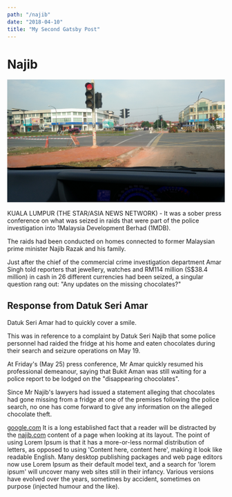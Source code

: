 ```yaml
---
path: "/najib"
date: "2018-04-10"
title: "My Second Gatsby Post"
---
```


# Najib

![Chinese Salty Egg](kch.jpg 'Excerpt from a Spectral design proof, correcting outline structures and spacing measurements—with annotations by Production Type founder Jean-Baptiste Levée.')

KUALA LUMPUR (THE STAR/ASIA NEWS NETWORK) - It was a sober press conference on what was seized in raids that were part of the police investigation into 1Malaysia Development Berhad (1MDB).

The raids had been conducted on homes connected to former Malaysian prime minister Najib Razak and his family.

Just after the chief of the commercial crime investigation department Amar Singh told reporters that jewellery, watches and RM114 million (S$38.4 million) in cash in 26 different currencies had been seized, a singular question rang out: "Any updates on the missing chocolates?"

## Response from Datuk Seri Amar

Datuk Seri Amar had to quickly cover a smile.

This was in reference to a complaint by Datuk Seri Najib that some police personnel had raided the fridge at his home and eaten chocolates during their search and seizure operations on May 19.

At Friday's (May 25) press conference, Mr Amar quickly resumed his professional demeanour, saying that Bukit Aman was still waiting for a police report to be lodged on the "disappearing chocolates".

Since Mr Najib's lawyers had issued a statement alleging that chocolates had gone missing from a fridge at one of the premises following the police search, no one has come forward to give any information on the alleged chocolate theft.

[google.com](https://www.kehan.com) It is a long established fact that a reader will be distracted by the [najib.com](https://www.rosmah.com) content of a page when looking at its layout. The point of using Lorem Ipsum is that it has a more-or-less normal distribution of letters, as opposed to using 'Content here, content here', making it look like readable English. Many desktop publishing packages and web page editors now use Lorem Ipsum as their default model text, and a search for 'lorem ipsum' will uncover many web sites still in their infancy. Various versions have evolved over the years, sometimes by accident, sometimes on purpose (injected humour and the like).
